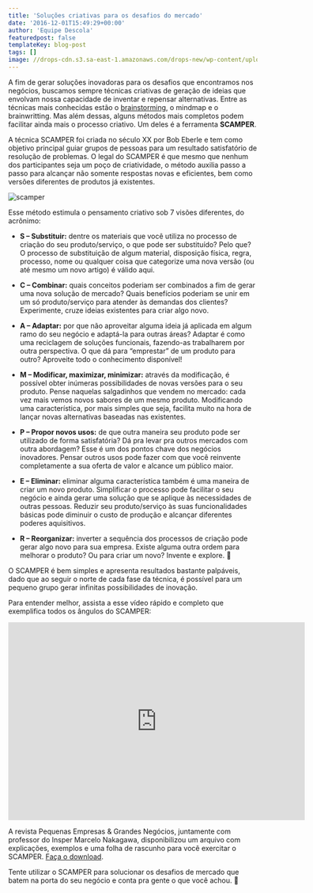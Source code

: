 ```yaml
---
title: 'Soluções criativas para os desafios do mercado'
date: '2016-12-01T15:49:29+00:00'
author: 'Equipe Descola'
featuredpost: false
templateKey: blog-post
tags: []
image: //drops-cdn.s3.sa-east-1.amazonaws.com/drops-new/wp-content/uploads/2016/11/30181344/scamper-150x150.png
---
```

A fim de gerar soluções inovadoras para os desafios que encontramos nos negócios, buscamos sempre técnicas criativas de geração de ideias que envolvam nossa capacidade de inventar e repensar alternativas. Entre as técnicas mais conhecidas estão o [brainstorming](https://descola.org/drops/06-maneiras-de-manter-a-criatividade-dentro-de-nos/), o mindmap e o brainwritting. Mas além dessas, alguns métodos mais completos podem facilitar ainda mais o processo criativo. Um deles é a ferramenta **SCAMPER**.

A técnica SCAMPER foi criada no século XX por Bob Eberle e tem como objetivo principal guiar grupos de pessoas para um resultado satisfatório de resolução de problemas. O legal do SCAMPER é que mesmo que nenhum dos participantes seja um poço de criatividade, o método auxilia passo a passo para alcançar não somente respostas novas e eficientes, bem como versões diferentes de produtos já existentes.

![scamper](https://descola.org/drops/wp-content/uploads/2016/11/SCAMPER.jpg)

Esse método estimula o pensamento criativo sob 7 visões diferentes, do acrônimo:

- **S – Substituir:** dentre os materiais que você utiliza no processo de criação do seu produto/serviço, o que pode ser substituído? Pelo que? O processo de substituição de algum material, disposição física, regra, processo, nome ou qualquer coisa que categorize uma nova versão (ou até mesmo um novo artigo) é válido aqui.

- **C – Combinar:** quais conceitos poderiam ser combinados a fim de gerar uma nova solução de mercado? Quais benefícios poderiam se unir em um só produto/serviço para atender às demandas dos clientes? Experimente, cruze ideias existentes para criar algo novo.

- **A – Adaptar:** por que não aproveitar alguma ideia já aplicada em algum ramo do seu negócio e adaptá-la para outras áreas? Adaptar é como uma reciclagem de soluções funcionais, fazendo-as trabalharem por outra perspectiva. O que dá para “emprestar” de um produto para outro? Aproveite todo o conhecimento disponível!

- **M – Modificar, maximizar, minimizar:** através da modificação, é possível obter inúmeras possibilidades de novas versões para o seu produto. Pense naquelas salgadinhos que vendem no mercado: cada vez mais vemos novos sabores de um mesmo produto. Modificando uma característica, por mais simples que seja, facilita muito na hora de lançar novas alternativas baseadas nas existentes.

- **P – Propor novos usos:** de que outra maneira seu produto pode ser utilizado de forma satisfatória? Dá pra levar pra outros mercados com outra abordagem? Esse é um dos pontos chave dos negócios inovadores. Pensar outros usos pode fazer com que você reinvente completamente a sua oferta de valor e alcance um público maior.

- **E – Eliminar:** eliminar alguma característica também é uma maneira de criar um novo produto. Simplificar o processo pode facilitar o seu negócio e ainda gerar uma solução que se aplique às necessidades de outras pessoas. Reduzir seu produto/serviço às suas funcionalidades básicas pode diminuir o custo de produção e alcançar diferentes poderes aquisitivos.

- **R – Reorganizar:** inverter a sequência dos processos de criação pode gerar algo novo para sua empresa. Existe alguma outra ordem para melhorar o produto? Ou para criar um novo? Invente e explore. 🙂

O SCAMPER é bem simples e apresenta resultados bastante palpáveis, dado que ao seguir o norte de cada fase da técnica, é possível para um pequeno grupo gerar infinitas possibilidades de inovação.

Para entender melhor, assista a esse vídeo rápido e completo que exemplifica todos os ângulos do SCAMPER:

<iframe allowfullscreen="allowfullscreen" frameborder="0" height="400" loading="lazy" src="https://www.youtube.com/embed/G8w0rJhztJ4" width="600"></iframe>

A revista Pequenas Empresas &amp; Grandes Negócios, juntamente com professor do Insper Marcelo Nakagawa, disponibilizou um arquivo com explicações, exemplos e uma folha de rascunho para você exercitar o SCAMPER. [Faça o download](http://cms-empreenda.s3.amazonaws.com/empreenda/files_static/arquivos/2012/05/18/ME_Layout_das_Ferramentas_SCAMPER.pdf).

Tente utilizar o SCAMPER para solucionar os desafios de mercado que batem na porta do seu negócio e conta pra gente o que você achou. 🙂